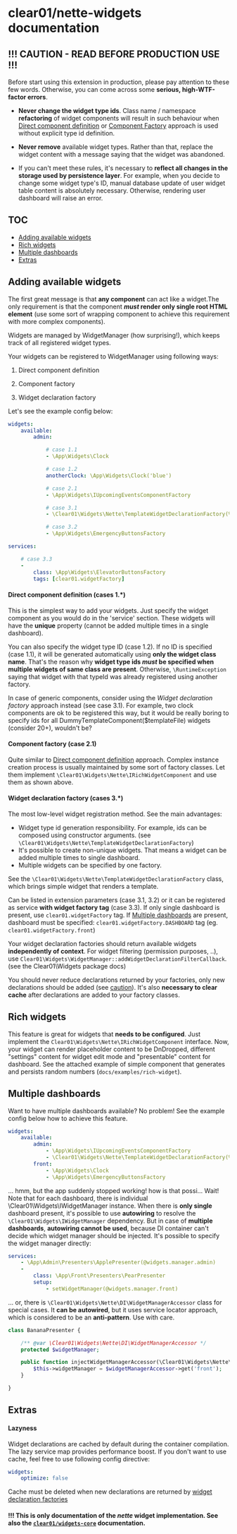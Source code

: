 clear01/nette-widgets documentation
==================================

<a name="Caution"></a>!!! CAUTION - READ BEFORE PRODUCTION USE !!!
----------------------------------------------
Before start using this extension in production, please pay attention to these few words. Otherwise, you can come across some **serious, high-WTF-factor errors**.

- **Never change the widget type ids**. Class name / namespace **refactoring** of widget components will result in such behaviour when [Direct component definition](#DirectComponentDefinition) or [Component Factory](#ComponentFactory) approach is used without explicit type id definition.

- **Never remove** available widget types. Rather than that, replace the widget content with a message saying that the widget was abandoned.

- If you can't meet these rules, it's necessary to **reflect all changes in the storage used by persistence layer**. For example, when you decide
to change some widget type's ID, manual database update of user widget table content is absolutely necessary. Otherwise, rendering user dashboard will raise an error.

TOC
---
- [Adding available widgets](#AddingWidgets)
- [Rich widgets](#MultipleDashboards)
- [Multiple dashboards](#MultipleDashboards)
- [Extras](#Extras)



<a name="AddingWidgets"></a>Adding available widgets
------------------------

The first great message is that **any component** can act like a widget.The only requirement is that the component **_must_ render only single root HTML element** (use some sort of wrapping component to achieve this requirement with more complex components).

Widgets are managed by WidgetManager (how surprising!), which keeps track of all registered
widget types.

Your widgets can be registered to WidgetManager using following ways:

1. Direct component definition

2. Component factory

3. Widget declaration factory

Let's see the example config below:
```yml
widgets:
    available:
        admin:

            # case 1.1
            - \App\Widgets\Clock

            # case 1.2
            anotherClock: \App\Widgets\Clock('blue')

            # case 2.1
            - \App\Widgets\IUpcomingEventsComponentFactory

            # case 3.1
            - \Clear01\Widgets\Nette\TemplateWidgetDeclarationFactory(%appDir%/WidgetTemplates/Greeting.latte)

            # case 3.2
            - \App\Widgets\EmergencyButtonsFactory

services:

    # case 3.3
    -
        class: \App\Widgets\ElevatorButtonsFactory
        tags: [clear01.widgetFactory]
```

#### <a name="DirectComponentDefinition"></a>Direct component definition (cases 1.*)
This is the simplest way to add your widgets.
Just specify the widget component as you would do in the 'service' section.
These widgets will have the **unique** property (cannot be added multiple times in a single dashboard).

You can also specify the widget type ID (case 1.2). If no ID is specified (case 1.1), it will be generated
automatically using **only the widget class name**. That's the reason why **widget type ids _must_ be specified when multiple widgets of same class are present**.
Otherwise, ```\RuntimeException``` saying that widget with that typeId was already registered using another factory.

In case of generic components, consider using the *Widget declaration factory* approach instead (see case 3.1).
For example, two clock components are ok to be registered this way, but it would be really boring to specify ids for all DummyTemplateComponent($templateFile) widgets (consider 20+), wouldn't be?

#### <a name="ComponentFactory"></a>Component factory (case 2.1)
Quite similar to [Direct component definition](#DirectComponentDefinition) approach. Complex instance creation process is usually maintained by some sort of factory classes. Let them implement ```\Clear01\Widgets\Nette\IRichWidgetComponent``` and use them as shown above.

#### <a name="WidgetDeclarationFactory"></a>Widget declaration factory (cases 3.*)
The most low-level widget registration method. See the main advantages:
- Widget type id generation responsibility. For example, ids can be composed using constructor arguments. (see ```\Clear01\Widgets\Nette\TemplateWidgetDeclarationFactory```)
- It's possible to create non-unique widgets. That means a widget can be added multiple times to single dashboard.
- Multiple widgets can be specified by one factory.

See the ```\Clear01\Widgets\Nette\TemplateWidgetDeclarationFactory``` class, which brings simple widget that renders a template.

Can be listed in extension parameters (case 3.1, 3.2) or it can be registered as service **with widget factory tag** (case 3.3). If only single dashboard is present,
use ```clear01.widgetFactory``` tag. If [Multiple dashboards](#MultipleDashboards) are present, dashboard must be specified: ```clear01.widgetFactory.DASHBOARD``` tag (eg. ```clear01.widgetFactory.front```)

Your widget declaration factories should return available widgets **independently of context**. For widget filtering (permission purposes, ..), use ```Clear01\Widgets\WidgetManager::addWidgetDeclarationFilterCallback```. (see the Clear01\Widgets package docs)

You should never reduce declarations returned by your factories, only new declarations should be added (see [caution](#Caution)). It's also **necessary to clear cache** after declarations are added to your factory classes.


<a name="RichWidgets"></a>Rich widgets
--------------------------------------
This feature is great for widgets that **needs to be configured**. Just implement the ```Clear01\Widgets\Nette\IRichWidgetComponent``` interface.
Now, your widget can render placeholder content to be DnDropped, different "settings" content for widget edit mode and "presentable" content for dashboard.
See the attached example of simple component that generates and persists random numbers (```docs/examples/rich-widget```).

<a name="MultipleDashboards"></a>Multiple dashboards
----------------------------------------------------
Want to have multiple dashboards available? No problem! See the example config below how to achieve this feature.

```yml
widgets:
    available:
        admin:
            - \App\Widgets\IUpcomingEventsComponentFactory
            - \Clear01\Widgets\Nette\TemplateWidgetDeclarationFactory(%appDir%/WidgetTemplates/Greeting.latte)
        front:
            - \App\Widgets\Clock
            - \App\Widgets\EmergencyButtonsFactory
```
... hmm, but the app suddenly stopped working! how is that possi... Wait! Note that for each dashboard, there is individual \Clear01\Widgets\IWidgetManager instance. When there is **only single** dashboard present, it's possible to use **autowiring** to resolve the ```\Clear01\Widgets\IWidgetManager``` dependency.
But in case of **multiple dashboards**, **autowiring cannot be used**, because DI container can't decide which widget manager should be injected. It's possible to specify the widget manager directly:

```yml
services:
    - \App\Admin\Presenters\ApplePresenter(@widgets.manager.admin)
    -
        class: \App\Front\Presenters\PearPresenter
        setup:
            - setWidgetManager(@widgets.manager.front)
```
... or, there is ```\Clear01\Widgets\Nette\DI\WidgetManagerAccessor``` class for special cases. It **can be autowired**, but it uses service locator approach, which is considered to be an **anti-pattern**. Use with care.
```php
class BananaPresenter {

    /** @var \Clear01\Widgets\Nette\DI\WidgetManagerAccessor */
    protected $widgetManager;

    public function injectWidgetManagerAccessor(\Clear01\Widgets\Nette\DI\WidgetManagerAccessor $widgetManagerAccessor) {
        $this->widgetManager = $widgetManagerAccessor->get('front');
    }

}
```

<a name="Extras"></a>Extras
---------------------------
#### Lazyness
Widget declarations are cached by default during the container compilation. The lazy service map provides performance boost. If you don't want to use cache, feel free to use following config directive:
```yml
widgets:
    optimize: false
```
Cache must be deleted when new declarations are returned by [widget declaration factories](#WidgetDeclarationFactory)

#### !!! This is only documentation of the *nette* widget implementation. See also the [```clear01/widgets-core```](http://github.com/Clear01/WidgetsCore) documentation.

